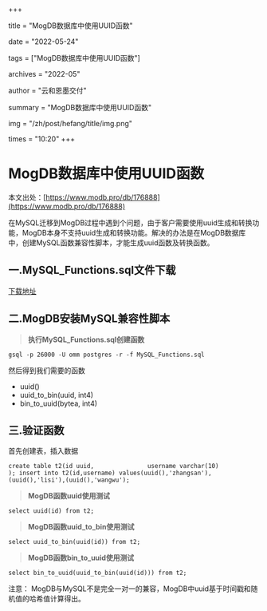 +++

title = "MogDB数据库中使用UUID函数" 

date = "2022-05-24" 

tags = ["MogDB数据库中使用UUID函数"] 

archives = "2022-05" 

author = "云和恩墨交付" 

summary = "MogDB数据库中使用UUID函数"

img = "/zh/post/hefang/title/img.png" 

times = "10:20"
+++

# MogDB数据库中使用UUID函数

本文出处：[https://www.modb.pro/db/176888](https://www.modb.pro/db/176888)

在MySQL迁移到MogDB过程中遇到个问题，由于客户需要使用uuid生成和转换功能，MogDB本身不支持uuid生成和转换功能。解决的办法是在MogDB数据库中，创建MySQL函数兼容性脚本，才能生成uuid函数及转换函数。

## 一.MySQL_Functions.sql文件下载

[下载地址](https://gitee.com/enmotech/compat-tools)

## 二.MogDB安装MySQL兼容性脚本

> **执行MySQL_Functions.sql创建函数**

```
gsql -p 26000 -U omm postgres -r -f MySQL_Functions.sql 
```

然后得到我们需要的函数

- uuid()
- uuid_to_bin(uuid, int4)
- bin_to_uuid(bytea, int4)

## 三.验证函数

首先创建表，插入数据

```
create table t2(id uuid,               username varchar(10)               ); insert into t2(id,username) values(uuid(),'zhangsan'),(uuid(),'lisi'),(uuid(),'wangwu'); 
```

> **MogDB函数uuid使用测试**

```
select uuid(id) from t2;
```

> **MogDB函数uuid_to_bin使用测试**

```
select uuid_to_bin(uuid(id)) from t2; 
```

> **MogDB函数bin_to_uuid使用测试**

```
select bin_to_uuid(uuid_to_bin(uuid(id))) from t2;
```

注意： MogDB与MySQL不是完全一对一的兼容，MogDB中uuid基于时间戳和随机值的哈希值计算得出。
